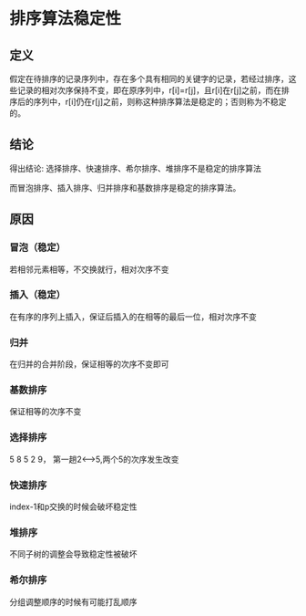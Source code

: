 # 排序算法稳定性
## 定义
假定在待排序的记录序列中，存在多个具有相同的关键字的记录，若经过排序，这些记录的相对次序保持不变，即在原序列中，r[i]=r[j]，且r[i]在r[j]之前，而在排序后的序列中，r[i]仍在r[j]之前，则称这种排序算法是稳定的；否则称为不稳定的。

## 结论
得出结论: 选择排序、快速排序、希尔排序、堆排序不是稳定的排序算法
<p>
而冒泡排序、插入排序、归并排序和基数排序是稳定的排序算法。

## 原因
### 冒泡（稳定）
若相邻元素相等，不交换就行，相对次序不变
### 插入（稳定）
在有序的序列上插入，保证后插入的在相等的最后一位，相对次序不变
### 归并
在归并的合并阶段，保证相等的次序不变即可
### 基数排序
保证相等的次序不变

### 选择排序
5 8 5 2 9， 第一趟2<-->5,两个5的次序发生改变
### 快速排序
index-1和p交换的时候会破坏稳定性
### 堆排序
不同子树的调整会导致稳定性被破坏
### 希尔排序
分组调整顺序的时候有可能打乱顺序

